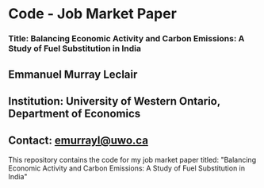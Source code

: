 # Code - Job Market Paper

### Title: **Balancing Economic Activity and Carbon Emissions: A Study of Fuel Substitution in India**

## Emmanuel Murray Leclair

## Institution: University of Western Ontario, Department of Economics

## Contact: emurrayl@uwo.ca

This repository contains the code for my job market paper titled: "Balancing Economic Activity and Carbon Emissions: A Study of Fuel Substitution in India"
